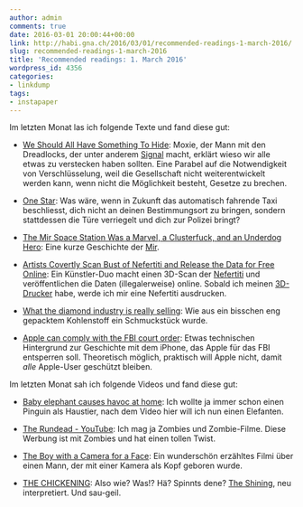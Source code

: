 ```yaml
---
author: admin
comments: true
date: 2016-03-01 20:00:44+00:00
link: http://habi.gna.ch/2016/03/01/recommended-readings-1-march-2016/
slug: recommended-readings-1-march-2016
title: 'Recommended readings: 1. March 2016'
wordpress_id: 4356
categories:
- linkdump
tags:
- instapaper
---
```


Im letzten Monat las ich folgende Texte und fand diese gut:





  * [We Should All Have Something To Hide](http://www.thoughtcrime.org/blog/we-should-all-have-something-to-hide/): Moxie, der Mann mit den Dreadlocks, der unter anderem [Signal](https://whispersystems.org) macht, erklärt wieso wir alle etwas zu verstecken haben sollten. Eine Parabel auf die Notwendigkeit von Verschlüsselung, weil die Gesellschaft nicht weiterentwickelt werden kann, wenn nicht die Möglichkeit besteht, Gesetze zu brechen.


  * [One Star](http://motherboard.vice.com/read/one-star): Was wäre, wenn in Zukunft das automatisch fahrende Taxi beschliesst, dich nicht an deinen Bestimmungsort zu bringen, sondern stattdessen die Türe verriegelt und dich zur Polizei bringt?


  * [The Mir Space Station Was a Marvel, a Clusterfuck, and an Underdog Hero](http://motherboard.vice.com/read/the-mir-space-station-was-a-marvel-a-clusterfuck-and-an-underdog-hero): Eine kurze Geschichte der [Mir](https://en.wikipedia.org/wiki/Mir).


  * [Artists Covertly Scan Bust of Nefertiti and Release the Data for Free Online](http://hyperallergic.com/274635/artists-covertly-scan-bust-of-nefertiti-and-release-the-data-for-free-online/): Ein Künstler-Duo macht einen 3D-Scan der [Nefertiti](https://en.wikipedia.org/wiki/Nefertiti) und veröffentlichen die Daten (illegalerweise) online. Sobald ich meinen [3D-Drucker](https://www.kickstarter.com/projects/tiko3d/tiko-the-unibody-3d-printer) habe, werde ich mir eine Nefertiti ausdrucken.


  * [What the diamond industry is really selling](http://qz.com/614214/what-the-diamond-industry-is-really-selling/): Wie aus ein bisschen eng gepacktem Kohlenstoff ein Schmuckstück wurde.


  * [Apple can comply with the FBI court order](http://blog.trailofbits.com/2016/02/17/apple-can-comply-with-the-fbi-court-order/): Etwas technischen Hintergrund zur Geschichte mit dem iPhone, das Apple für das FBI entsperren soll. Theoretisch möglich, praktisch will Apple nicht, damit _alle_ Apple-User geschützt bleiben.



Im letzten Monat sah ich folgende Videos und fand diese gut:



  * [Baby elephant causes havoc at home](https://www.youtube.com/watch?v=dZ4E2gHoz6g): Ich wollte ja immer schon einen Pinguin als Haustier, nach dem Video hier will ich nun einen Elefanten.


  * [The Rundead - YouTube](https://www.youtube.com/watch?v=XH7W60V4X2E): Ich mag ja Zombies und Zombie-Filme. Diese Werbung ist mit Zombies und hat einen tollen Twist.


  * [The Boy with a Camera for a Face](https://vimeo.com/151493973): Ein wunderschön erzähltes Filmi über einen Mann, der mit einer Kamera als Kopf geboren wurde.


  * [THE CHICKENING](https://www.youtube.com/watch?v=i17pORf_iE4): Also wie? Was!? Hä? Spinnts dene? [The Shining](http://www.imdb.com/title/tt0081505/), neu interpretiert. Und sau-geil.


